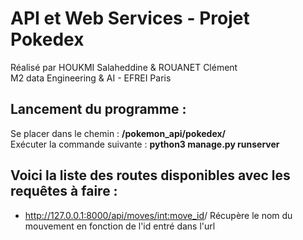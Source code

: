 #              API et Web Services   -   Projet Pokedex  
  

Réalisé par HOUKMI Salaheddine & ROUANET Clément  
M2 data Engineering & AI  -  EFREI Paris


## Lancement du programme :
 Se placer dans le chemin :  **/pokemon_api/pokedex/**  
 Exécuter la commande suivante :  **python3 manage.py runserver**


## Voici la liste des routes disponibles avec les requêtes à faire :

- http://127.0.0.1:8000/api/moves/<int:move_id>/
Récupère le nom du mouvement en fonction de l'id entré dans l'url

